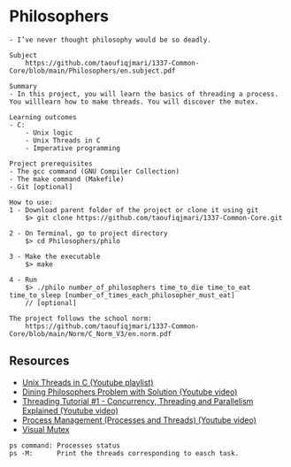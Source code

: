 # Philosophers

```
- I’ve never thought philosophy would be so deadly.
```
```
Subject
	https://github.com/taoufiqjmari/1337-Common-Core/blob/main/Philosophers/en.subject.pdf
```
```
Summary
- In this project, you will learn the basics of threading a process. You willlearn how to make threads. You will discover the mutex.
```
```
Learning outcomes
- C:
	- Unix logic
	- Unix Threads in C
	- Imperative programming
```
```
Project prerequisites
- The gcc command (GNU Compiler Collection)
- The make command (Makefile)
- Git [optional]
```
```
How to use:
1 - Download parent folder of the project or clone it using git
	$> git clone https://github.com/taoufiqjmari/1337-Common-Core.git

2 - On Terminal, go to project directory
	$> cd Philosophers/philo

3 - Make the executable
	$> make

4 - Run
	$> ./philo number_of_philosophers time_to_die time_to_eat time_to_sleep [number_of_times_each_philosopher_must_eat]
	// [optional]
```
```
The project follows the school norm:
	https://github.com/taoufiqjmari/1337-Common-Core/blob/main/Norm/C_Norm_V3/en.norm.pdf
```

## Resources

* [Unix Threads in C (Youtube playlist)](https://www.youtube.com/playlist?list=PLfqABt5AS4FmuQf70psXrsMLEDQXNkLq2)
* [Dining Philosophers Problem with Solution (Youtube video)](https://www.youtube.com/watch?v=NbwbQQB7xNQ)
* [Threading Tutorial #1 - Concurrency, Threading and Parallelism Explained (Youtube video)](https://www.youtube.com/watch?v=olYdb0DdGtM)
* [Process Management (Processes and Threads) (Youtube video)](https://www.youtube.com/watch?v=OrM7nZcxXZU)
* [Visual Mutex](mutex.png)

```
ps command:	Processes status
ps -M:		Print the threads corresponding to easch task.
```
